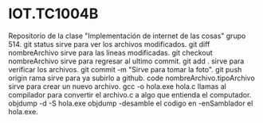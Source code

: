 # IOT.TC1004B

Repositorio de la clase "Implementación de internet de las cosas" grupo 514.
git status sirve para ver los archivos modificados.
git diff nombreArchivo sirve para las lineas modificadas.
git checkout nombreArchivo sirve para regresar al ultimo commit.
git add . sirve para verificar los archivos.
git commit -m "Sirve para tomar la foto".
git push origin rama sirve para ya subirlo a github.
code nombreArchivo.tipoArchivo sirve para crear un nuevo archivo.
gcc -o hola.exe hola.c llamas al compilador para convertir el archivo.c a algo que entienda el computador.
objdump -d -S hola.exe objdump -desamble el codigo en -enSamblador el hola.exe.
